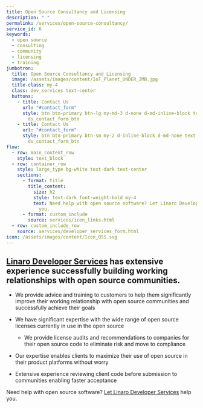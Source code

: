 ```yaml
---
title: Open Source Consultancy and Licensing
description: " "
permalink: /services/open-source-consultancy/
service_id: 6
keywords:
  - open source
  - consulting
  - community
  - licensing
  - training
jumbotron:
  title: Open Source Consultancy and Licensing
  image: /assets/images/content/IoT_Planet_UNDER_2MB.jpg
  title-class: my-4
  class: dev_services text-center
  buttons:
    - title: Contact Us
      url: "#contact_form"
      style: btn btn-primary btn-lg my-md-3 d-none d-md-inline-block text-uppercase
        ds_contact_form_btn
    - title: Contact Us
      url: "#contact_form"
      style: btn btn-primary btn-sm my-2 d-inline-block d-md-none text-uppercase
        ds_contact_form_btn
flow:
  - row: main_content_row
    style: text_block
  - row: container_row
    style: large_type bg-white text-dark text-center
    sections:
      - format: title
        title_content:
          size: h2
          style: text-dark font-weight-bold my-4
          text: Need help with open source software? Let Linaro Developer Services help
            you.
      - format: custom_include
        source: services/icon_links.html
  - row: custom_include_row
    source: services/developer_services_form.html
icon: /assets/images/content/Icon_OSS.svg
---
```

## [Linaro Developer Services](https://www.linaro.org/services/) has extensive experience successfully building working relationships with open source communities.

* We provide advice and training to customers to help them significantly improve their working relationship with open source communities and successfully achieve their goals
* We have significant expertise with the wide range of open source licenses currently in use in the open source

  * We provide license audits and recommendations to companies for their open source code to eliminate risk and move to compliance
* Our expertise enables clients to maximize their use of open source in their product platforms without worry
* Extensive experience reviewing client code before submission to communities enabling faster acceptance

Need help with open source software?  [Let Linaro Developer Services](https://www.linaro.org/contact/) help you.